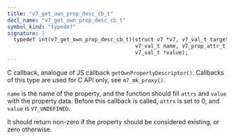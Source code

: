 ```yaml
---
title: "v7_get_own_prop_desc_cb_t"
decl_name: "v7_get_own_prop_desc_cb_t"
symbol_kind: "typedef"
signature: |
  typedef int(v7_get_own_prop_desc_cb_t)(struct v7 *v7, v7_val_t target,
                                         v7_val_t name, v7_prop_attr_t *attrs,
                                         v7_val_t *value);
---
```


C callback, analogue of JS callback `getOwnPropertyDescriptor()`.
Callbacks of this type are used for C API only, see `m7_mk_proxy()`.

`name` is the name of the property, and the function should fill `attrs` and
`value` with the property data. Before this callback is called, `attrs` is
set to 0, and `value` is `V7_UNDEFINED`.

It should return non-zero if the property should be considered existing, or
zero otherwise. 

